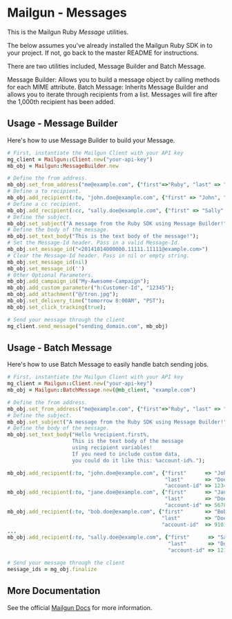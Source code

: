 Mailgun - Messages
====================

This is the Mailgun Ruby *Message* utilities.

The below assumes you've already installed the Mailgun Ruby SDK in to your
project. If not, go back to the master README for instructions.

There are two utilities included, Message Builder and Batch Message.

Message Builder: Allows you to build a message object by calling methods for
each MIME attribute.
Batch Message: Inherits Message Builder and allows you to iterate through
recipients from a list. Messages will fire after the 1,000th recipient has been
added.

Usage - Message Builder
-----------------------
Here's how to use Message Builder to build your Message.

```ruby
# First, instantiate the Mailgun Client with your API key
mg_client = Mailgun::Client.new("your-api-key")
mb_obj = Mailgun::MessageBuilder.new

# Define the from address.
mb_obj.set_from_address("me@example.com", {"first"=>"Ruby", "last" => "SDK"});
# Define a to recipient.
mb_obj.add_recipient(:to, "john.doe@example.com", {"first" => "John", "last" => "Doe"});
# Define a cc recipient.
mb_obj.add_recipient(:cc, "sally.doe@example.com", {"first" => "Sally", "last" => "Doe"});
# Define the subject.
mb_obj.set_subject("A message from the Ruby SDK using Message Builder!");
# Define the body of the message.
mb_obj.set_text_body("This is the text body of the message!");
# Set the Message-Id header. Pass in a valid Message-Id.
mb_obj.set_message_id("<20141014000000.11111.11111@example.com>")
# Clear the Message-Id header. Pass in nil or empty string.
mb_obj.set_message_id(nil)
mb_obj.set_message_id('')
# Other Optional Parameters.
mb_obj.add_campaign_id("My-Awesome-Campaign");
mb_obj.add_custom_parameter("h:Customer-Id", "12345");
mb_obj.add_attachment("@/tron.jpg");
mb_obj.set_delivery_time("tomorrow 8:00AM", "PST");
mb_obj.set_click_tracking(true);

# Send your message through the client
mg_client.send_message("sending_domain.com", mb_obj)
```

Usage - Batch Message
---------------------
Here's how to use Batch Message to easily handle batch sending jobs.

```ruby
# First, instantiate the Mailgun Client with your API key
mg_client = Mailgun::Client.new("your-api-key")
mb_obj = Mailgun::BatchMessage.new(@mb_client, "example.com")

# Define the from address.
mb_obj.set_from_address("me@example.com", {"first"=>"Ruby", "last" => "SDK"});
# Define the subject.
mb_obj.set_subject("A message from the Ruby SDK using Message Builder!");
# Define the body of the message.
mb_obj.set_text_body("Hello %recipient.first%, 
                     This is the text body of the message 
                     using recipient variables!
                     If you need to include custom data, 
                     you could do it like this: %account-id%.");

mb_obj.add_recipient(:to, "john.doe@example.com", {"first"      => "John", 
                                                   "last"       => "Doe", 
                                                   "account-id" => 1234});
mb_obj.add_recipient(:to, "jane.doe@example.com", {"first"      => "Jane", 
                                                   "last"       => "Doe", 
                                                   "account-id" => 5678});
mb_obj.add_recipient(:to, "bob.doe@example.com", {"first"       => "Bob", 
                                                  "last"        => "Doe", 
                                                  "account-id"  => 91011});
...
mb_obj.add_recipient(:to, "sally.doe@example.com", {"first"      => "Sally", 
                                                    "last"       => "Doe", 
                                                    "account-id" => 121314});

# Send your message through the client
message_ids = mg_obj.finalize
```

More Documentation
------------------
See the official [Mailgun Docs](http://documentation.mailgun.com/api-sending.html)
for more information.
